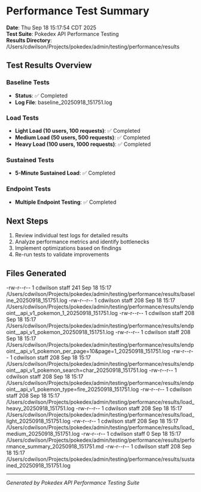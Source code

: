 # Performance Test Summary

**Date**: Thu Sep 18 15:17:54 CDT 2025  
**Test Suite**: Pokedex API Performance Testing  
**Results Directory**: /Users/cdwilson/Projects/pokedex/admin/testing/performance/results  

## Test Results Overview

### Baseline Tests
- **Status**: ✅ Completed
- **Log File**: baseline_20250918_151751.log

### Load Tests
- **Light Load (10 users, 100 requests)**: ✅ Completed
- **Medium Load (50 users, 500 requests)**: ✅ Completed
- **Heavy Load (100 users, 1000 requests)**: ✅ Completed

### Sustained Tests
- **5-Minute Sustained Load**: ✅ Completed

### Endpoint Tests
- **Multiple Endpoint Testing**: ✅ Completed

## Next Steps

1. Review individual test logs for detailed results
2. Analyze performance metrics and identify bottlenecks
3. Implement optimizations based on findings
4. Re-run tests to validate improvements

## Files Generated

-rw-r--r--  1 cdwilson  staff  241 Sep 18 15:17 /Users/cdwilson/Projects/pokedex/admin/testing/performance/results/baseline_20250918_151751.log
-rw-r--r--  1 cdwilson  staff  208 Sep 18 15:17 /Users/cdwilson/Projects/pokedex/admin/testing/performance/results/endpoint__api_v1_pokemon_1_20250918_151751.log
-rw-r--r--  1 cdwilson  staff  208 Sep 18 15:17 /Users/cdwilson/Projects/pokedex/admin/testing/performance/results/endpoint__api_v1_pokemon_20250918_151751.log
-rw-r--r--  1 cdwilson  staff  208 Sep 18 15:17 /Users/cdwilson/Projects/pokedex/admin/testing/performance/results/endpoint__api_v1_pokemon_per_page=10&page=1_20250918_151751.log
-rw-r--r--  1 cdwilson  staff  208 Sep 18 15:17 /Users/cdwilson/Projects/pokedex/admin/testing/performance/results/endpoint__api_v1_pokemon_search=char_20250918_151751.log
-rw-r--r--  1 cdwilson  staff  208 Sep 18 15:17 /Users/cdwilson/Projects/pokedex/admin/testing/performance/results/endpoint__api_v1_pokemon_type=fire_20250918_151751.log
-rw-r--r--  1 cdwilson  staff  208 Sep 18 15:17 /Users/cdwilson/Projects/pokedex/admin/testing/performance/results/load_heavy_20250918_151751.log
-rw-r--r--  1 cdwilson  staff  208 Sep 18 15:17 /Users/cdwilson/Projects/pokedex/admin/testing/performance/results/load_light_20250918_151751.log
-rw-r--r--  1 cdwilson  staff  208 Sep 18 15:17 /Users/cdwilson/Projects/pokedex/admin/testing/performance/results/load_medium_20250918_151751.log
-rw-r--r--  1 cdwilson  staff    0 Sep 18 15:17 /Users/cdwilson/Projects/pokedex/admin/testing/performance/results/performance_summary_20250918_151751.md
-rw-r--r--  1 cdwilson  staff  208 Sep 18 15:17 /Users/cdwilson/Projects/pokedex/admin/testing/performance/results/sustained_20250918_151751.log

---
*Generated by Pokedex API Performance Testing Suite*
